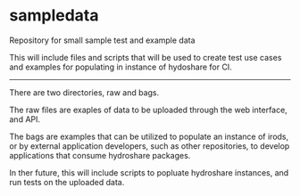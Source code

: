 # sampledata
Repository for small sample test and example data

This will include files and scripts that will be used to create test use cases and examples for populating in instance of hydoshare for CI.

- - -

There are two directories, raw and bags. 

The raw files are exaples of data to be uploaded through the web interface, and API.

The bags are examples that can be utilized to populate an instance of irods, or by external application developers, such as other repositories, to develop applications that consume hydroshare packages.

In ther future, this will include  scripts to popluate hydroshare instances, and run tests on the uploaded data.

